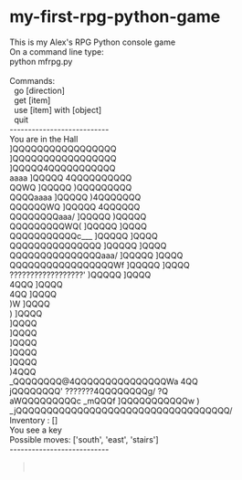 # my-first-rpg-python-game
This is my Alex's RPG Python console game
<br/>
On a command line type:<br/>
python mfrpg.py<br/>
<br/>
Commands:<br/>
  &nbsp; go [direction]<br/>
  &nbsp; get [item]<br/>
  &nbsp; use [item] with [object]<br/>
  &nbsp; quit<br/>
---------------------------<br/>
You are in the Hall<br/>
                                      ]QQQQQQQQQQQQQQQQQ<br/>
                                      ]QQQQQQQQQQQQQQQQQ<br/>
                                      ]QQQQQ4QQQQQQQQQQQ<br/>
aaaa                                  ]QQQQQ 4QQQQQQQQQQ<br/>
QQWQ                                  ]QQQQQ  )QQQQQQQQQ<br/>
QQQQaaaa                              ]QQQQQ   )4QQQQQQQ<br/>
QQQQQQWQ                              ]QQQQQ     4QQQQQQ<br/>
QQQQQQQQaaa/                          ]QQQQQ      )QQQQQ<br/>
QQQQQQQQQWQ(                          ]QQQQQ       ]QQQQ<br/>
QQQQQQQQQQQc___                       ]QQQQQ       ]QQQQ<br/>
QQQQQQQQQQQQQQQ                       ]QQQQQ       ]QQQQ<br/>
QQQQQQQQQQQQQQQaaa/                   ]QQQQQ       ]QQQQ<br/>
QQQQQQQQQQQQQQQQQWf                   ]QQQQQ       ]QQQQ<br/>
??????????????????'                   )QQQQQ       ]QQQQ<br/>
                                        4QQQ       ]QQQQ<br/>
                                         4QQ       ]QQQQ<br/>
                                          )W       ]QQQQ<br/>
                                           )       ]QQQQ<br/>
                                                   ]QQQQ<br/>
                                                   ]QQQQ<br/>
                                                   ]QQQQ<br/>
                                                   ]QQQQ<br/>
                                                   ]QQQQ<br/>
                                                   )4QQQ<br/>
             _QQQQQQQQ@4QQQQQQQQQQQQQQQWa            4QQ<br/>
            jQQQQQQQQ'   ???????4QQQQQQQQg/           ?Q<br/>
          aWQQQQQQQQQc  _mQQQf ]QQQQQQQQQQQw           )<br/>
        _jQQQQQQQQQQQQQQQQQQQQQQQQQQQQQQQQQQQ/          <br/>
Inventory : []<br/>
You see a key<br/>
Possible moves: ['south', 'east', 'stairs']<br/>
---------------------------<br/>
> <br/>
  
